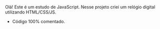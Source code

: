 Olá! Este é um estudo de JavaScript. Nesse projeto criei um relógio digital utilizando HTML/CSS/JS. 
- Código 100% comentado.
